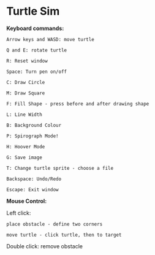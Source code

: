 <h1> Turtle Sim </h1>

<b>Keyboard commands:</b>

    Arrow keys and WASD: move turtle

    Q and E: rotate turtle

    R: Reset window

    Space: Turn pen on/off

    C: Draw Circle

    M: Draw Square

    F: Fill Shape - press before and after drawing shape

    L: Line Width

    B: Background Colour

    P: Spirograph Mode!

    H: Hoover Mode

    G: Save image

    T: Change turtle sprite - choose a file

    Backspace: Undo/Redo 

    Escape: Exit window


<b> Mouse Control:</b>

Left click: 

    place obstacle - define two corners
    
    move turtle - click turtle, then to target

Double click: remove obstacle
